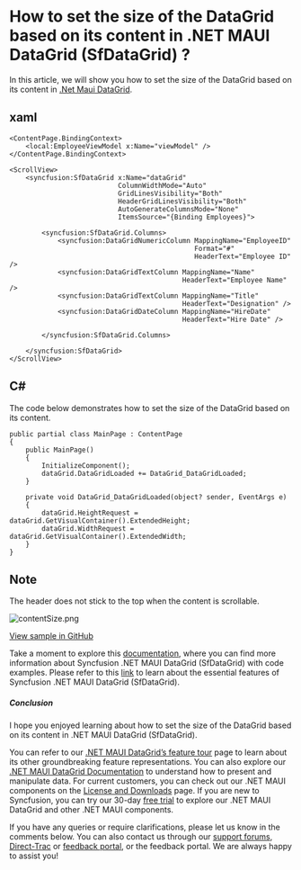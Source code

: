 # How to set the size of the DataGrid based on its content in .NET MAUI DataGrid (SfDataGrid) ?
In this article, we will show you how to set the size of the DataGrid based on its content in [.Net Maui DataGrid](https://www.syncfusion.com/maui-controls/maui-datagrid).

## xaml

```
<ContentPage.BindingContext>
    <local:EmployeeViewModel x:Name="viewModel" />
</ContentPage.BindingContext>

<ScrollView>
    <syncfusion:SfDataGrid x:Name="dataGrid"
                           ColumnWidthMode="Auto"
                           GridLinesVisibility="Both"
                           HeaderGridLinesVisibility="Both"
                           AutoGenerateColumnsMode="None"
                           ItemsSource="{Binding Employees}">

        <syncfusion:SfDataGrid.Columns>
            <syncfusion:DataGridNumericColumn MappingName="EmployeeID"
                                              Format="#"
                                              HeaderText="Employee ID" />
            <syncfusion:DataGridTextColumn MappingName="Name"
                                           HeaderText="Employee Name" />
            <syncfusion:DataGridTextColumn MappingName="Title"
                                           HeaderText="Designation" />
            <syncfusion:DataGridDateColumn MappingName="HireDate"
                                           HeaderText="Hire Date" />

        </syncfusion:SfDataGrid.Columns>

    </syncfusion:SfDataGrid>
</ScrollView>
``` 

## C#
The code below demonstrates how to set the size of the DataGrid based on its content.
```
public partial class MainPage : ContentPage
{
    public MainPage()
    {
        InitializeComponent();
        dataGrid.DataGridLoaded += DataGrid_DataGridLoaded;
    }

    private void DataGrid_DataGridLoaded(object? sender, EventArgs e)
    {
        dataGrid.HeightRequest = dataGrid.GetVisualContainer().ExtendedHeight;
        dataGrid.WidthRequest = dataGrid.GetVisualContainer().ExtendedWidth;
    }
}
```

## Note 
The header does not stick to the top when the content is scrollable.

 ![contentSize.png](https://support.syncfusion.com/kb/agent/attachment/inline?token=eyJhbGciOiJodHRwOi8vd3d3LnczLm9yZy8yMDAxLzA0L3htbGRzaWctbW9yZSNobWFjLXNoYTI1NiIsInR5cCI6IkpXVCJ9.eyJpZCI6IjMzOTg1Iiwib3JnaWQiOiIzIiwiaXNzIjoic3VwcG9ydC5zeW5jZnVzaW9uLmNvbSJ9.OGw2OCgEFCx3XXhKzuQUwKF_pI2XY-T0jCROGIYsBxc)

[View sample in GitHub](https://github.com/SyncfusionExamples/How-to-set-size-the-DataGrid-based-on-its-contents)

Take a moment to explore this [documentation](https://help.syncfusion.com/maui/datagrid/overview), where you can find more information about Syncfusion .NET MAUI DataGrid (SfDataGrid) with code examples. Please refer to this [link](https://www.syncfusion.com/maui-controls/maui-datagrid) to learn about the essential features of Syncfusion .NET MAUI DataGrid (SfDataGrid).
 
##### Conclusion
 
I hope you enjoyed learning about how to set the size of the DataGrid based on its content in .NET MAUI DataGrid (SfDataGrid).
 
You can refer to our [.NET MAUI DataGrid’s feature tour](https://www.syncfusion.com/maui-controls/maui-datagrid) page to learn about its other groundbreaking feature representations. You can also explore our [.NET MAUI DataGrid Documentation](https://help.syncfusion.com/maui/datagrid/getting-started) to understand how to present and manipulate data. 
For current customers, you can check out our .NET MAUI components on the [License and Downloads](https://www.syncfusion.com/sales/teamlicense) page. If you are new to Syncfusion, you can try our 30-day [free trial](https://www.syncfusion.com/downloads/maui) to explore our .NET MAUI DataGrid and other .NET MAUI components.
 
If you have any queries or require clarifications, please let us know in the comments below. You can also contact us through our [support forums](https://www.syncfusion.com/forums), [Direct-Trac](https://support.syncfusion.com/create) or [feedback portal](https://www.syncfusion.com/feedback/maui?control=sfdatagrid), or the feedback portal. We are always happy to assist you!